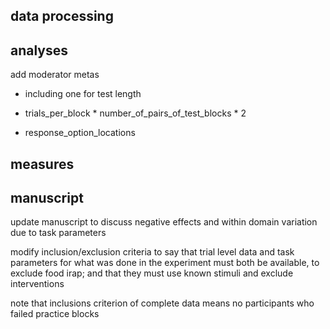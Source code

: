 ## data processing



## analyses

add moderator metas

- including one for test length

- trials_per_block * number_of_pairs_of_test_blocks * 2

- response_option_locations

  

## measures



## manuscript

update manuscript to discuss negative effects and within domain variation due to task parameters

modify inclusion/exclusion criteria to say that trial level data and task parameters for what was done in the experiment must both be available, to exclude food irap; and that they must use known stimuli and exclude interventions

note that inclusions criterion of complete data means no participants who failed practice blocks

